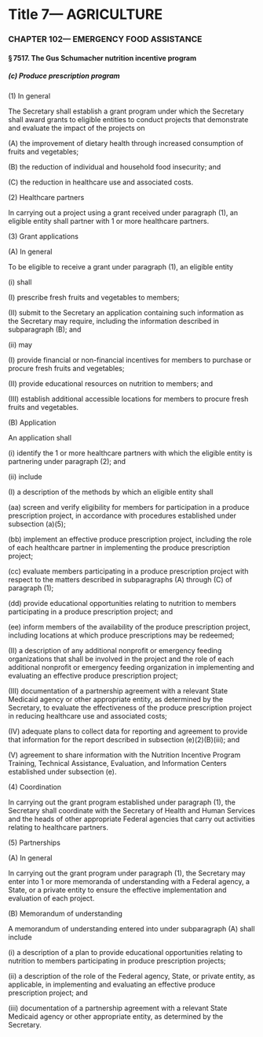 
# Title 7— AGRICULTURE
### CHAPTER 102— EMERGENCY FOOD ASSISTANCE
#### § 7517. The Gus Schumacher nutrition incentive program
##### (c) Produce prescription program

(1) In general

The Secretary shall establish a grant program under which the Secretary shall award grants to eligible entities to conduct projects that demonstrate and evaluate the impact of the projects on

(A) the improvement of dietary health through increased consumption of fruits and vegetables;

(B) the reduction of individual and household food insecurity; and

(C) the reduction in healthcare use and associated costs.

(2) Healthcare partners

In carrying out a project using a grant received under paragraph (1), an eligible entity shall partner with 1 or more healthcare partners.

(3) Grant applications

(A) In general

To be eligible to receive a grant under paragraph (1), an eligible entity

(i) shall

(I) prescribe fresh fruits and vegetables to members;

(II) submit to the Secretary an application containing such information as the Secretary may require, including the information described in subparagraph (B); and

(ii) may

(I) provide financial or non-financial incentives for members to purchase or procure fresh fruits and vegetables;

(II) provide educational resources on nutrition to members; and

(III) establish additional accessible locations for members to procure fresh fruits and vegetables.

(B) Application

An application shall

(i) identify the 1 or more healthcare partners with which the eligible entity is partnering under paragraph (2); and

(ii) include

(I) a description of the methods by which an eligible entity shall

(aa) screen and verify eligibility for members for participation in a produce prescription project, in accordance with procedures established under subsection (a)(5);

(bb) implement an effective produce prescription project, including the role of each healthcare partner in implementing the produce prescription project;

(cc) evaluate members participating in a produce prescription project with respect to the matters described in subparagraphs (A) through (C) of paragraph (1);

(dd) provide educational opportunities relating to nutrition to members participating in a produce prescription project; and

(ee) inform members of the availability of the produce prescription project, including locations at which produce prescriptions may be redeemed;

(II) a description of any additional nonprofit or emergency feeding organizations that shall be involved in the project and the role of each additional nonprofit or emergency feeding organization in implementing and evaluating an effective produce prescription project;

(III) documentation of a partnership agreement with a relevant State Medicaid agency or other appropriate entity, as determined by the Secretary, to evaluate the effectiveness of the produce prescription project in reducing healthcare use and associated costs;

(IV) adequate plans to collect data for reporting and agreement to provide that information for the report described in subsection (e)(2)(B)(iii); and

(V) agreement to share information with the Nutrition Incentive Program Training, Technical Assistance, Evaluation, and Information Centers established under subsection (e).

(4) Coordination

In carrying out the grant program established under paragraph (1), the Secretary shall coordinate with the Secretary of Health and Human Services and the heads of other appropriate Federal agencies that carry out activities relating to healthcare partners.

(5) Partnerships

(A) In general

In carrying out the grant program under paragraph (1), the Secretary may enter into 1 or more memoranda of understanding with a Federal agency, a State, or a private entity to ensure the effective implementation and evaluation of each project.

(B) Memorandum of understanding

A memorandum of understanding entered into under subparagraph (A) shall include

(i) a description of a plan to provide educational opportunities relating to nutrition to members participating in produce prescription projects;

(ii) a description of the role of the Federal agency, State, or private entity, as applicable, in implementing and evaluating an effective produce prescription project; and

(iii) documentation of a partnership agreement with a relevant State Medicaid agency or other appropriate entity, as determined by the Secretary.
